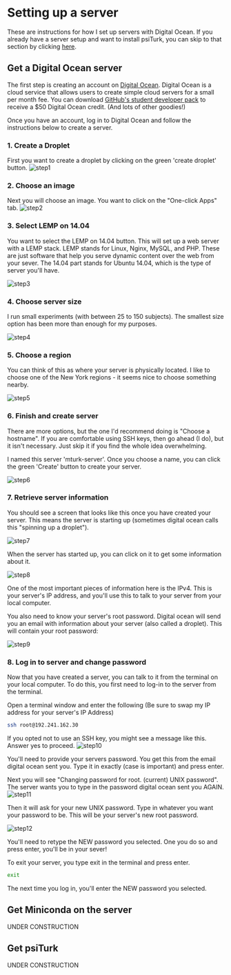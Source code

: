 # Setting up a server

These are instructions for how I set up servers with Digital Ocean.  If you already have a server setup and want to install psiTurk, you can skip to that section by clicking [here](#get-miniconda-on-the-sever).
## Get a Digital Ocean server

The first step is creating an account on [Digital Ocean](https://www.digitalocean.com/).  Digital Ocean is a cloud service that allows users to create simple cloud servers for a small per month fee. You can download [GitHub's student developer pack](https://education.github.com/pack) to receive a $50 Digital Ocean credit. (And lots of other goodies!)

Once you have an account, log in to Digital Ocean and follow the instructions below to create a server.

### 1. Create a Droplet

First you want to create a droplet by clicking on the green 'create droplet' button.
![step1](../static/images/step1-createdroplet.png)
### 2. Choose an image

Next you will choose an image. You want to click on the "One-click Apps" tab.
![step2](../static/images/step2-chooseimage.png)

### 3. Select LEMP on 14.04

You want to select the LEMP on 14.04 button.  This will set up a web server with a LEMP stack. LEMP stands for Linux, Nginx, MySQL, and PHP. These are just software that help you serve dynamic content over the web from your sever. The 14.04 part stands for Ubuntu 14.04, which is the type of server you'll have.

![step3](../static/images/step3-oneclicklemp.png)

### 4. Choose server size

I run small experiments (with between 25 to 150 subjects). The smallest size option has been more than enough for my purposes.

![step4](../static/images/step4-choosesize.png)

### 5. Choose a region

You can think of this as where your server is physically located. I like to choose one of the New York regions - it seems nice to choose something nearby.

![step5](../static/images/step5-chooseregion.png)

### 6. Finish and create server

There are more options, but the one I'd recommend doing is "Choose a hostname".  If you are comfortable using SSH keys, then go ahead (I do), but it isn't necessary.  Just skip it if you find the whole idea overwhelming.

I named this server 'mturk-server'. Once you choose a name, you can click the green 'Create' button to create your server.

![step6](../static/images/step6-finalizeandcreate.png)

### 7. Retrieve server information

You should see a screen that looks like this once you have created your server.  This means the server is starting up (sometimes digital ocean calls this "spinning up a droplet").

![step7](../static/images/step7-dropletspinningup.png)

When the server has started up, you can click on it to get some information about it.

![step8](../static/images/step8-servercreated.png)

One of the most important pieces of information here is the IPv4.  This is your server's IP address, and you'll use this to talk to your server from your local computer.

You also need to know your server's root password.  Digital ocean will send you an email with information about your server (also called a droplet). This will contain your root password:

![step9](../static/images/step9-checkemailpassword.png)

### 8. Log in to server and change password

Now that you have created a server, you can talk to it from the terminal on your local computer. To do this, you first need to log-in to the server from the terminal.

Open a terminal window and enter the following (Be sure to swap my IP address for your server's IP Address)
```bash
ssh root@192.241.162.30
```

If you opted not to use an SSH key, you might see a message like this.  Answer yes to proceed.
![step10](../static/images/step10-connecttoserver.png)

You'll need to provide your servers password.  You get this from the email digital ocean sent you. Type it in exactly (case is important) and press enter.  

Next you will see "Changing password for root. (current) UNIX password".  The server wants you to type in the password digital ocean sent you AGAIN.  
![step11](../static/images/step11-changepassword.png)

Then it will ask for your new UNIX password.  Type in whatever you want your password to be.  This will be your server's new root password.

![step12](../static/images/step12-completepasswordchange.png)

You'll need to retype the NEW password you selected. One you do so and press enter, you'll be in your sever!

To exit your server, you type exit in the terminal and press enter.

```bash
exit
```  
The next time you log in, you'll enter the NEW password you selected.


## Get Miniconda on the server

UNDER CONSTRUCTION

## Get psiTurk

UNDER CONSTRUCTION
